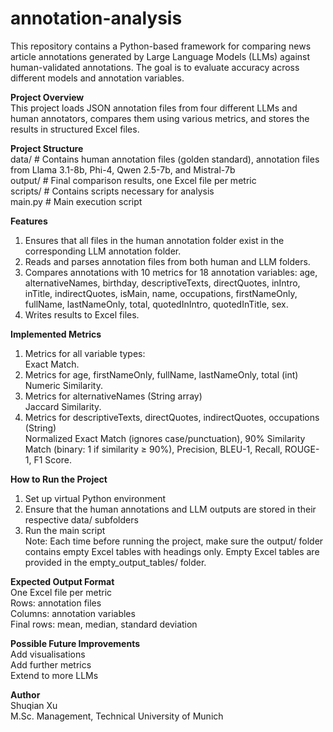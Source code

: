 # annotation-analysis

This repository contains a Python-based framework for comparing news article annotations generated by Large Language Models (LLMs) against human-validated annotations. The goal is to evaluate accuracy across different models and annotation variables.

**Project Overview** \
This project loads JSON annotation files from four different LLMs and human annotators, compares them using various metrics, and stores the results in structured Excel files.

**Project Structure** \
data/ # Contains human annotation files (golden standard), annotation files from Llama 3.1-8b, Phi-4, Qwen 2.5-7b, and Mistral-7b \
output/ # Final comparison results, one Excel file per metric \
scripts/ # Contains scripts necessary for analysis \
main.py # Main execution script

**Features**
1. Ensures that all files in the human annotation folder exist in the corresponding LLM annotation folder.
2. Reads and parses annotation files from both human and LLM folders.
3. Compares annotations with 10 metrics for 18 annotation variables: age, alternativeNames, birthday, descriptiveTexts, directQuotes, inIntro, inTitle,
indirectQuotes, isMain, name, occupations, firstNameOnly, fullName, lastNameOnly, total,
quotedInIntro, quotedInTitle, sex.
4. Writes results to Excel files.

**Implemented Metrics**
1. Metrics for all variable types: \
Exact Match.
2. Metrics for age, firstNameOnly, fullName, lastNameOnly, total (int) \
Numeric Similarity.
3. Metrics for alternativeNames (String array) \
Jaccard Similarity.
4. Metrics for descriptiveTexts, directQuotes, indirectQuotes, occupations (String) \
Normalized Exact Match (ignores case/punctuation), 90% Similarity Match (binary: 1 if similarity ≥ 90%), Precision, BLEU-1, Recall, ROUGE-1, F1 Score.

**How to Run the Project**
1. Set up virtual Python environment
2. Ensure that the human annotations and LLM outputs are stored in their respective data/ subfolders
3. Run the main script \
Note: Each time before running the project, make sure the output/ folder contains empty Excel tables with headings only. Empty Excel tables are provided in the empty_output_tables/ folder.

**Expected Output Format** \
One Excel file per metric \
Rows: annotation files \
Columns: annotation variables \
Final rows: mean, median, standard deviation

**Possible Future Improvements** \
Add visualisations \
Add further metrics \
Extend to more LLMs

**Author** \
Shuqian Xu \
M.Sc. Management, Technical University of Munich